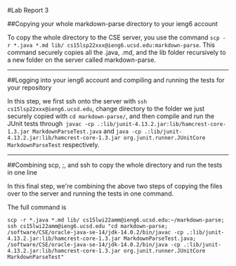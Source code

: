 #Lab Report 3


##Copying your whole markdown-parse directory to your ieng6 account




To copy the whole directory to the CSE server, you use the command ```scp -r *.java *.md lib/ cs15lsp22xxx@ieng6.ucsd.edu:markdown-parse```. This command securely copies all the .java, .md, and the lib folder recursively to a new folder on the server called markdown-parse.

*****************************************

##Logging into your ieng6 account and compiling and running the tests for your repository




In this step, we first ssh onto the server with ```ssh cs15lsp22xxx@ieng6.ucsd.edu```, change directory to the folder we just securely copied with ```cd markdown-parse/```, and then compile and run the JUnit tests through``` javac -cp .:lib/junit-4.13.2.jar:lib/hamcrest-core-1.3.jar MarkdownParseTest.java``` and ```java -cp .:lib/junit-4.13.2.jar:lib/hamcrest-core-1.3.jar org.junit.runner.JUnitCore MarkdownParseTest``` respectively.
*******************************************


##Combining scp, ;, and ssh to copy the whole directory and run the tests in one line


In this final step, we're combining the above two steps of copying the files over to the server and running the tests in one command.

The full command is
```
scp -r *.java *.md lib/ cs15lwi22amm@ieng6.ucsd.edu:~/markdown-parse; ssh cs15lwi22amm@ieng6.ucsd.edu "cd markdown-parse; /software/CSE/oracle-java-se-14/jdk-14.0.2/bin/javac -cp .:lib/junit-4.13.2.jar:lib/hamcrest-core-1.3.jar MarkdownParseTest.java; /software/CSE/oracle-java-se-14/jdk-14.0.2/bin/java -cp .:lib/junit-4.13.2.jar:lib/hamcrest-core-1.3.jar org.junit.runner.JUnitCore MarkdownParseTest"
```
